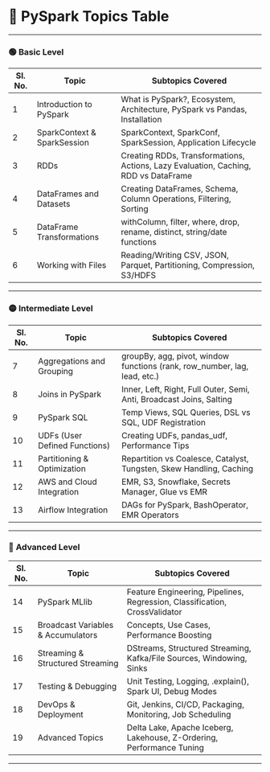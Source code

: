 # 🧠 PySpark Topics Table


---

### 🟢 **Basic Level**

| Sl. No. | Topic                       | Subtopics Covered                                                                   |
| ------- | --------------------------- | ----------------------------------------------------------------------------------- |
| 1       | Introduction to PySpark     | What is PySpark?, Ecosystem, Architecture, PySpark vs Pandas, Installation          |
| 2       | SparkContext & SparkSession | SparkContext, SparkConf, SparkSession, Application Lifecycle                        |
| 3       | RDDs                        | Creating RDDs, Transformations, Actions, Lazy Evaluation, Caching, RDD vs DataFrame |
| 4       | DataFrames and Datasets     | Creating DataFrames, Schema, Column Operations, Filtering, Sorting                  |
| 5       | DataFrame Transformations   | withColumn, filter, where, drop, rename, distinct, string/date functions            |
| 6       | Working with Files          | Reading/Writing CSV, JSON, Parquet, Partitioning, Compression, S3/HDFS              |

---

### 🟡 **Intermediate Level**

| Sl. No. | Topic                         | Subtopics Covered                                                          |
| ------- | ----------------------------- | -------------------------------------------------------------------------- |
| 7       | Aggregations and Grouping     | groupBy, agg, pivot, window functions (rank, row\_number, lag, lead, etc.) |
| 8       | Joins in PySpark              | Inner, Left, Right, Full Outer, Semi, Anti, Broadcast Joins, Salting       |
| 9       | PySpark SQL                   | Temp Views, SQL Queries, DSL vs SQL, UDF Registration                      |
| 10      | UDFs (User Defined Functions) | Creating UDFs, pandas\_udf, Performance Tips                               |
| 11      | Partitioning & Optimization   | Repartition vs Coalesce, Catalyst, Tungsten, Skew Handling, Caching        |
| 12      | AWS and Cloud Integration     | EMR, S3, Snowflake, Secrets Manager, Glue vs EMR                           |
| 13      | Airflow Integration           | DAGs for PySpark, BashOperator, EMR Operators                              |

---

### 🔴 **Advanced Level**

| Sl. No. | Topic                              | Subtopics Covered                                                          |
| ------- | ---------------------------------- | -------------------------------------------------------------------------- |
| 14      | PySpark MLlib                      | Feature Engineering, Pipelines, Regression, Classification, CrossValidator |
| 15      | Broadcast Variables & Accumulators | Concepts, Use Cases, Performance Boosting                                  |
| 16      | Streaming & Structured Streaming   | DStreams, Structured Streaming, Kafka/File Sources, Windowing, Sinks       |
| 17      | Testing & Debugging                | Unit Testing, Logging, .explain(), Spark UI, Debug Modes                   |
| 18      | DevOps & Deployment                | Git, Jenkins, CI/CD, Packaging, Monitoring, Job Scheduling                 |
| 19      | Advanced Topics                    | Delta Lake, Apache Iceberg, Lakehouse, Z-Ordering, Performance Tuning      |

---

